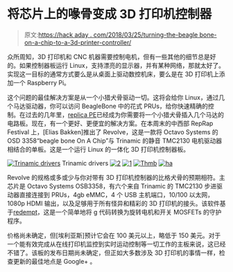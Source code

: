 # 将芯片上的喙骨变成 3D 打印机控制器

> 原文:[https://hack aday . com/2018/03/25/turning-the-beagle bone-on-a-chip-to-a-3d-printer-controller/](https://hackaday.com/2018/03/25/turning-the-beaglebone-on-a-chip-into-a-3d-printer-controller/)

众所周知，3D 打印机和 CNC 机器需要控制电机，但有一些其他的细节总是好的。如果控制器板运行 Linux，支持漂亮的显示器，并有某种网络，那就太好了。实现这一目标的通常方式要么是从桌面上驱动数控机床，要么是在 3D 打印机上添加一个 Raspberry Pi。

这个问题的最佳解决方案是从一个小猎犬骨驱动一切。这将会给你 Linux，通过几个马达驱动器，你可以访问 BeagleBone 中的花式 PRUs，给你快速精确的控制。在过去的几年里，[replica PE](https://www.thing-printer.com/product/replicape/)已经成为你需要将一个小猎犬骨插入几个马达的电路板。现在，有一个更好、更便宜的解决方案。在本周末的中西部 RepRap Festival 上，[Elias Bakken]推出了 Revolve，这是一款将 Octavo Systems 的 OSD 3358“beagle bone On A Chip”与 Trinamic 的静音 TMC2130 电机驱动器相结合的单板。这是一个运行 Linux 的一体化 3D 打印机控制器板。

 [![Trinamic drivers](../Images/df3c2e071eba9d507efa5d453c3eb824.png "trina")](https://i0.wp.com/hackaday.com/wp-content/uploads/2018/03/trina.jpg?ssl=1) Trinamic drivers [![2](../Images/b1e1a72ef35c48cebb5688705f77b600.png "2")](https://i0.wp.com/hackaday.com/wp-content/uploads/2018/03/2.jpg?ssl=1)  [![1](../Images/a2572b381694d54b566449bd0f4c66b8.png "1")](https://i0.wp.com/hackaday.com/wp-content/uploads/2018/03/1.jpg?ssl=1)  [![Thmb](../Images/a672ede5f9065bbbcc5f8d682cb990c7.png "Thmb")](https://i0.wp.com/hackaday.com/wp-content/uploads/2018/03/thmb.jpg?ssl=1)  [![ha](../Images/fb085aa2ccbc7b7a9e45a1e6728277c5.png "ha")](https://i0.wp.com/hackaday.com/wp-content/uploads/2018/03/ha.jpg?ssl=1) 

Revolve 的规格或多或少与你对带有 3D 打印机控制器的比格犬骨的预期相符。主芯片是 Octavo Systems OSB3358，有六个来自 Trinamic 的 TMC2130 步进驱动器直接连接到 PRUs，4gb eMMC，4 个 USB 主机端口，10/100 以太网，1080p HDMI 输出，以及足够用于所有怪异和精彩的 3D 打印机的接头。该软件基于[redempt](https://github.com/intelligent-agent/redeem)，这是一个简单地将 g 代码转换为旋转电机和开关 MOSFETs 的守护程序。

价格尚未确定，但[埃利亚斯]预计它会在 100 美元以上，略低于 150 美元。对于一个能有效完成从在线打印机监控到实时运动控制等一切工作的主板来说，这已经不错了。该板的发布日期尚未确定，但正如大多数涉及 3D 打印机的事情一样，检查更新的最佳地点是 Google+ 。